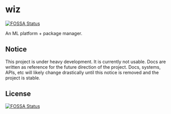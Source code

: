 # wiz
[![FOSSA Status](https://app.fossa.io/api/projects/git%2Bgithub.com%2FTim15%2Fwiz.svg?type=shield)](https://app.fossa.io/projects/git%2Bgithub.com%2FTim15%2Fwiz?ref=badge_shield)

An ML platform + package manager.


## Notice
This project is under heavy development. It is currently not usable. Docs are written as reference for the future direction of the project. Docs, systems, APIs, etc will likely change drastically until this notice is removed and the project is stable.


## License
[![FOSSA Status](https://app.fossa.io/api/projects/git%2Bgithub.com%2FTim15%2Fwiz.svg?type=large)](https://app.fossa.io/projects/git%2Bgithub.com%2FTim15%2Fwiz?ref=badge_large)